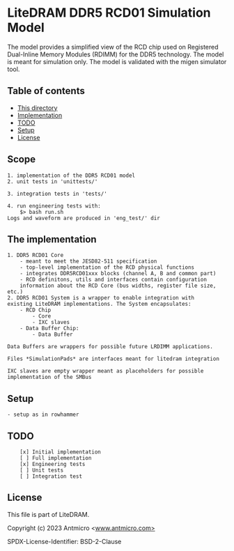 # LiteDRAM DDR5 RCD01 Simulation Model

The model provides a simplified view of the RCD chip used
on Registered Dual-Inline Memory Modules (RDIMM) for the DDR5 technology. The model is meant for simulation only. The model is
validated with the migen simulator tool.

## Table of contents
* [This directory](#this-directory)
* [Implementation](#the-implementation)
* [TODO](#TODO)
* [Setup](#setup)
* [License](#license)


## Scope
    
    1. implementation of the DDR5 RCD01 model
    2. unit tests in 'unittests/'

    3. integration tests in 'tests/'

    4. run engineering tests with:
        $> bash run.sh
    Logs and waveform are produced in 'eng_test/' dir

## The implementation
    1. DDR5 RCD01 Core
        - meant to meet the JESD82-511 specification
        - top-level implementation of the RCD physical functions
        - integrates DDR5RCD01xxx blocks (channel A, B and common part)
        - RCD definitons, utils and interfaces contain configuration
        information about the RCD Core (bus widths, register file size, etc.)
    2. DDR5 RCD01 System is a wrapper to enable integration with
    existing LiteDRAM implementations. The System encapsulates:
        - RCD Chip
            - Core
            - IXC slaves
        - Data Buffer Chip:
            - Data Buffer
    
    Data Buffers are wrappers for possible future LRDIMM applications.
    
    Files *SimulationPads* are interfaces meant for litedram integration
    
    IXC slaves are empty wrapper meant as placeholders for possible implementation of the SMBus

## Setup
    - setup as in rowhammer

## TODO
        [x] Initial implementation
        [ ] Full implementation
        [x] Engineering tests
        [ ] Unit tests
        [ ] Integration test

## License

This file is part of LiteDRAM.

Copyright (c) 2023 Antmicro <www.antmicro.com>

SPDX-License-Identifier: BSD-2-Clause
